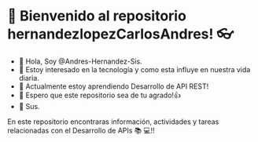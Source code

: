 # 📓 Bienvenido al repositorio hernandezlopezCarlosAndres! 👓

- 👋 Hola, Soy @Andres-Hernandez-Sis.
- 👀 Estoy interesado en la tecnología y como esta influye en nuestra vida diaria.
- 🌱 Actualmente estoy aprendiendo Desarrollo de API REST!
- 🎏 Espero que este repositorio sea de tu agrado!👍
- 📮 Sus.

En este repositorio encontraras información, actividades y tareas relacionadas con el Desarrollo de APIs 📚 💻!!